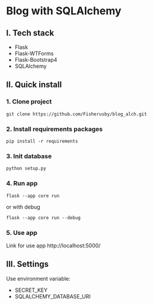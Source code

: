 # Blog with SQLAlchemy

## I. Tech stack

- Flask
- Flask-WTForms
- Flask-Bootstrap4
- SQLAlchemy

## II. Quick install

### 1. Clone project

```commandline
git clone https://github.com/Fisherusby/blog_alch.git
```
### 2. Install requirements packages

```commandline
pip install -r requirements
```

### 3. Init database

```commandline
python setup.py
```

### 4. Run app

```commandline
flask --app core run
```
or with debug
```commandline
flask --app core run --debug
``` 
### 5. Use app

Link for use app http://localhost:5000/

## III. Settings

Use environment variable:

- SECRET_KEY
- SQLALCHEMY_DATABASE_URI